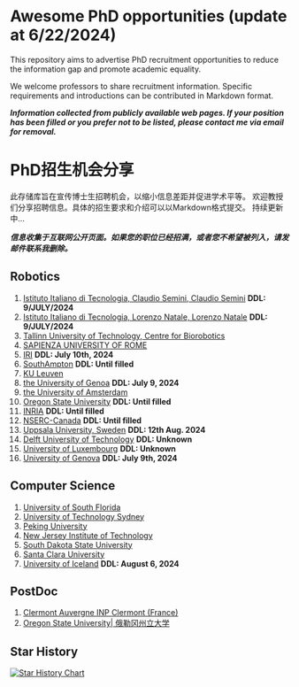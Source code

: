 # Awesome PhD opportunities (update at 6/22/2024)

This repository aims to advertise PhD recruitment opportunities to reduce the information gap and promote academic equality.

We welcome professors to share recruitment information. Specific requirements and introductions can be contributed in Markdown format.

***Information collected from publicly available web pages. If your position has been filled or you prefer not to be listed, please contact me via email for removal.***



# PhD招生机会分享

此存储库旨在宣传博士生招聘机会，以缩小信息差距并促进学术平等。
欢迎教授们分享招聘信息。具体的招生要求和介绍可以以Markdown格式提交。
持续更新中...

***信息收集于互联网公开页面。如果您的职位已经招满，或者您不希望被列入，请发邮件联系我删除。***



## Robotics

1. [Istituto Italiano di Tecnologia, Claudio Semini, Claudio Semini](./Robotics/IIT-1.md) **DDL: 9/JULY/2024** 
2. [Istituto Italiano di Tecnologia, Lorenzo Natale, Lorenzo Natale](./Robotics/IIT-2.md) **DDL: 9/JULY/2024**
3. [Tallinn University of Technology, Centre for Biorobotics](./Robotics/Tallinn%20University%20of%20Technology.md)    
4. [SAPIENZA UNIVERSITY OF ROME](./Robotics/SAPIENZA%20UNIVERSITY%20OF%20ROME.md)
5. [IRI](./Robotics/IRI.md)    **DDL: July 10th, 2024**
6. [SouthAmpton](./Robotics/SouthAmpton.md)    **DDL: Until filled**
7. [KU Leuven](./Robotics/Leuven.md)    
8. [the University of Genoa](./Robotics/the%20University%20of%20Genoa.md)    **DDL: July 9, 2024**
9. [the University of Amsterdam](./Robotics/Vrije_Universiteit_Amsterdam_Combined.md)  
10. [Oregon State University](./Robotics/Oregon%20State%20University.md)    **DDL: Until filled**
11. [INRIA](./Robotics/INRIA.md)    **DDL: Until filled**
12. [NSERC-Canada](./Robotics/NSERC.md)    **DDL: Until filled**
13. [Uppsala University, Sweden](./Robotics/UppsalaUniversity_PhD.md)  **DDL: 12th Aug. 2024**
14. [Delft University of Technology](./Robotics/Delft-tech.md)  **DDL: Unknown**
15. [University of Luxembourg](./Robotics/SnT_PhD_Position_Announcement.md) **DDL: Unknown**
16. [University of Genova](./Robotics/DRIM_PhD_Position_Announcement.md) **DDL: July 9th, 2024**

## Computer Science
1. [University of South Florida](./Computer%20Science/USF.md)
2. [University of Technology Sydney](./Computer%20Science/UTS.md)
3. [Peking University](./Computer%20Science/PKU.md)
4. [New Jersey Institute of Technology](./Computer%20Science/NJIT.md)
5. [South Dakota State University](./Computer%20Science/South%20Dakota%20State%20University.md)
6. [Santa Clara University](./Computer%20Science/Santa%20Clara%20University.md)
7. [University of Iceland](./Computer%20Science/University%20of%20Iceland.md) **DDL: August 6, 2024**



## PostDoc
1. [Clermont Auvergne INP Clermont (France)](./PostDoc-Robotics/Clermont_Auvergne_INP.md)
2. [Oregon State University| 俄勒冈州立大学](./PostDoc-Robotics/OregonStateUniversity_Postdoc.md)


## Star History

[![Star History Chart](https://api.star-history.com/svg?repos=jfan1997/Awesome_PhD_Opportunities&type=Date)](https://star-history.com/#jfan1997/Awesome_PhD_Opportunities&Date)
